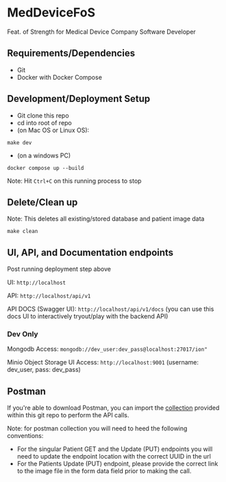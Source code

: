 # MedDeviceFoS
Feat. of Strength for Medical Device Company Software Developer

## Requirements/Dependencies
- Git
- Docker with Docker Compose


## Development/Deployment Setup

- Git clone this repo
- cd into root of repo
- (on Mac OS or Linux OS):
```
make dev
```
- (on a windows PC)
```
docker compose up --build
```

Note: Hit `Ctrl+C` on this running process to stop


## Delete/Clean up

Note: This deletes all existing/stored database and patient image data 

```
make clean
```


## UI, API, and Documentation endpoints

Post running deployment step above

UI: `http://localhost`

API: `http://localhost/api/v1`

API DOCS (Swagger UI): `http://localhost/api/v1/docs`
(you can use this docs UI to interactively tryout/play with the backend API)
### Dev Only

Mongodb Access: `mongodb://dev_user:dev_pass@localhost:27017/ion"`

Minio Object Storage UI Access: `http://localhost:9001`
(username: dev_user, pass: dev_pass)

## Postman

If you're able to download Postman, you can import the [collection](IntuitiveIONFoS.postman_collection.json) provided within this git repo
to perform the API calls.

Note: for postman collection you will need to heed the following conventions:
- For the singular Patient GET and the Update (PUT) endpoints you will need to update the endpoint location with the correct UUID in the url
- For the Patients Update (PUT) endpoint, please provide the correct link to the image file in the form data field prior to making the call.


